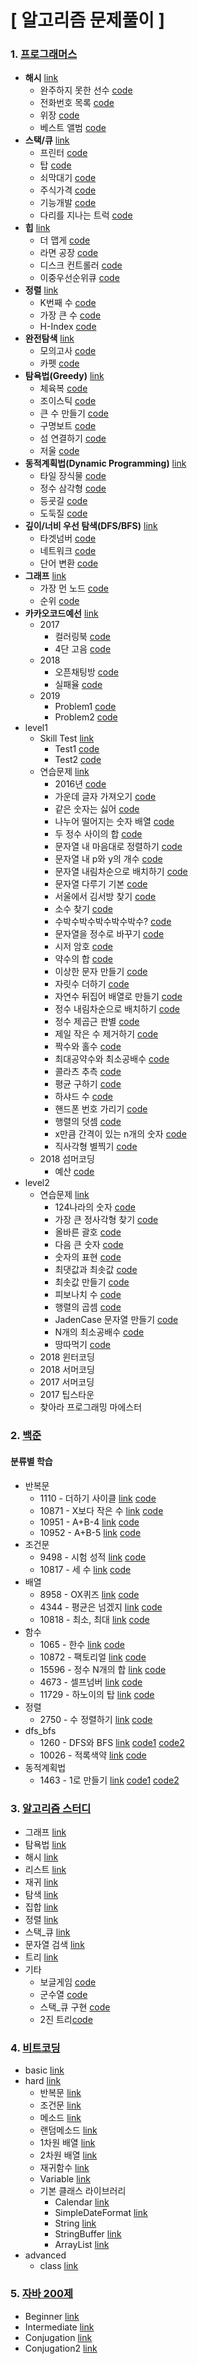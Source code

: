 # [ 알고리즘 문제풀이 ]

### 1. [프로그래머스](./programmers/src/)

- **해시** [link](https://programmers.co.kr/learn/courses/30/parts/12077)
  - 완주하지 못한 선수 [code](./programmers/src/hash/FailRunner.java) 
  - 전화번호 목록 [code](./programmers/src/hash/PhoneList.java)
  - 위장 [code](./programmers/src/hash/Camouflage.java)
  - 베스트 앨범 [code](./programmers/src/hash/BestAlbum2.java)
- **스택/큐** [link](https://programmers.co.kr/learn/courses/30/parts/12081)
  - 프린터 [code](./programmers/src/stack_queue/Printer.java)
  - 탑 [code](./programmers/src/stack_queue/Top.java)
  - 쇠막대기 [code](./programmers/src/stack_queue/IronStick.java)
  - 주식가격 [code](./programmers/src/stack_queue/StockPrice.java)
  - 기능개발 [code](./programmers/src/stack_queue/FunctionDevelopment.java)
  - 다리를 지나는 트럭 [code](./programmers/src/stack_queue/CrossBridgeTruck.java)
- **힙** [link](https://programmers.co.kr/learn/courses/30/parts/12117)
  - 더 맵게 [code](./programmers/src/heap/MoreSpicy.java)
  - 라면 공장 [code](./programmers/src/heap/RamenFactory.java)
  - 디스크 컨트롤러 [code](./programmers/src/heap/DiskController.java)
  - 이중우선순위큐 [code](./programmers/src/heap/DoublePriorityQueue.java)
- **정렬** [link](https://programmers.co.kr/learn/courses/30/parts/12198)
  - K번째 수 [code](./programmers/src/sort/KthNumber.java)
  - 가장 큰 수 [code](./programmers/src/sort/SortMaximumNum.java)
  - H-Index [code](./programmers/src/sort/HIndex.java)
- **완전탐색** [link](https://programmers.co.kr/learn/courses/30/parts/12230)
  - 모의고사 [code](./programmers/src/bruteforce/MockTest.java)
  - 카펫 [code](./programmers/src/bruteforce/Carpet.java)
- **탐욕법(Greedy)** [link](https://programmers.co.kr/learn/courses/30/parts/12244)
  - 체육복 [code](./programmers/src/greedy/GymClothes.java)
  - 조이스틱 [code](./programmers/src/greedy/JoyStick.java)
  - 큰 수 만들기 [code](./programmers/src/greedy/CreateMaxNum.java)
  - 구명보트 [code](./programmers/src/greedy/LifeBoat.java)
  - 섬 연결하기 [code](./programmers/src/greedy/ConnectIsland.java)
  - 저울 [code](./programmers/src/greedy/Scale.java)
- **동적계획법(Dynamic Programming)** [link](https://programmers.co.kr/learn/courses/30/parts/12263)
  - 타일 장식물 [code](./programmers/src/dynamic/TileOrnament.java)
  - 정수 삼각형 [code](./programmers/src/dynamic/IntegerTriangle.java)
  - 등굣길 [code](./programmers/src/dynamic/SchoolRoad.java)
  - 도둑질 [code](./programmers/src/dynamic/Stealing.java)
- **깊이/너비 우선 탐색(DFS/BFS)** [link](https://programmers.co.kr/learn/courses/30/parts/12421)
  - 타겟넘버 [code](./programmers/src/dfs_bfs/TargetNumber.java)
  - 네트워크 [code](./programmers/src/dfs_bfs/Network.java)
  - 단어 변환 [code](./programmers/src/dfs_bfs/StringTransfer.java)
- **그래프** [link](https://programmers.co.kr/learn/courses/30/parts/14393)
  - 가장 먼 노드 [code](./programmers/src/graph/BestFarNode.java)
  - 순위 [code](./programmers/src/graph/Ranking.java)
- **카카오코드예선** [link](https://programmers.co.kr/learn/challenges)
  - 2017
    - 컬러링북 [code](./programmers/src/kakao/ColoringBook.java)
    - 4단 고음 [code](./programmers/src/kakao/FourthHighTone.java)
  - 2018
    - 오픈채팅방 [code](./programmers/src/kakao/OpenChatRoom.java)
    - 실패율 [code](./programmers/src/kakao/FailureRate.java)
  - 2019
    - Problem1 [code](./programmers/src/codingtest/Problem1.java)
    - Problem2 [code](./programmers/src/codingtest/Problem2.java)
- level1
  - Skill Test [link](https://programmers.co.kr/skill_checks)
    - Test1 [code](./programmers/src/skill1/Test1.java)
    - Test2 [code](./programmers/src/skill1/Test2.java)
  - 연습문제 [link](https://programmers.co.kr/learn/challenges?tab=all_challenges)
    - 2016년 [code](./programmers/src/level1/Year2016.java)
    - 가운데 글자 가져오기 [code](./programmers/src/level1/CenterStringGet.java)
    - 같은 숫자는 싫어 [code](./programmers/src/level1/HateSameNumber.java)
    - 나누어 떨어지는 숫자 배열 [code](./programmers/src/level1/NumArrayCompleteDivision.java)
    - 두 정수 사이의 합 [code](./programmers/src/level1/BetweenNumOfSum.java)
    - 문자열 내 마음대로 정렬하기 [code](./programmers/src/level1/StringSortLike.java)
    - 문자열 내 p와 y의 개수 [code](./programmers/src/level1/StringIntoPYCount.java)
    - 문자열 내림차순으로 배치하기 [code](./programmers/src/level1/StringDecending.java)
    - 문자열 다루기 기본 [code](./programmers/src/level1/StringBasic.java)
    - 서울에서 김서방 찾기 [code](./programmers/src/level1/SearchKimInSeoul.java)
    - 소수 찾기 [code](./programmers/src/level1/SearchMinority.java)
    - 수박수박수박수박수박수? [code](./programmers/src/level1/Subacksu.java)
    - 문자열을 정수로 바꾸기 [code](./programmers/src/level1/StringToInt.java)
    - 시저 암호 [code](./programmers/src/level1/CeasarPassword.java)
    - 약수의 합 [code](./programmers/src/level1/WeakNumOfSum.java)
    - 이상한 문자 만들기 [code](./programmers/src/level1/StrangeNumberCreate.java)
    - 자릿수 더하기 [code](./programmers/src/level1/NumDigit.java)
    - 자연수 뒤집어 배열로 만들기 [code](./programmers/src/level1/NumReverseArr.java)
    - 정수 내림차순으로 배치하기 [code](./programmers/src/level1/NumDecending.java)
    - 정수 제곱근 판별 [code](./programmers/src/level1/NumSquare.java)
    - 제일 작은 수 제거하기 [code](./programmers/src/level1/BestMinNumRemove.java)
    - 짝수와 홀수 [code](./programmers/src/level1/EvenOdd.java)
    - 최대공약수와 최소공배수 [code](./programmers/src/level1/MaxCountMinMultiple.java)
    - 콜라츠 추측 [code](./programmers/src/level1/Collatz.java)
    - 평균 구하기 [code](./programmers/src/level1/SolveAverage.java)
    - 하샤드 수 [code](./programmers/src/level1/Hashard.java)
    - 핸드폰 번호 가리기 [code](./programmers/src/level1/HidePhoneNum.java)
    - 행렬의 덧셈 [code](./programmers/src/level1/MatrixSum.java)
    - x만큼 간격이 있는 n개의 숫자 [code](./programmers/src/level1/XDistanceNum.java)
    - 직사각형 별찍기 [code](./programmers/src/level1/SquareStar.java)
  - 2018 섬머코딩
    - 예산 [code](./programmers/src/level1/Budget.java)
- level2
  - 연습문제 [link](https://programmers.co.kr/learn/challenges?tab=all_challenges)
    - 124나라의 숫자 [code](./programmers/src/level2/Country124.java)
    - 가장 큰 정사각형 찾기 [code](./programmers/src/level2/MaxSquareSearch.java)
    - 올바른 괄호 [code](./programmers/src/level2/RightParentheses.java)
    - 다음 큰 숫자 [code](./programmers/src/level2/NextMaxNum.java)
    - 숫자의 표현 [code](./programmers/src/level2/ExpressNumber.java)
    - 최댓값과 최솟값 [code](./programmers/src/level2/MaxMinValue.java)
    - 최솟값 만들기 [code](./programmers/src/level2/CreateMinValue.java)
    - 피보나치 수 [code](./programmers/src/level2/FibonacciNumber.java)
    - 행렬의 곱셈 [code](./programmers/src/level2/MatrixMultiple.java)
    - JadenCase 문자열 만들기 [code](./programmers/src/level2/JadenCaseString.java)
    - N개의 최소공배수 [code](./programmers/src/level2/NCountLeastMultiple.java)
    - 땅따먹기 [code](./programmers/src/level2/WinningTheGround.java)
  - 2018 윈터코딩
  - 2018 서머코딩
  - 2017 서머코딩
  - 2017 팁스타운
  - 찾아라 프로그래밍 마에스터

### 2. [백준](./baekjoon/src/)

#### 분류별 학습

- 반복문
  - 1110 - 더하기 사이클 [link](<https://www.acmicpc.net/problem/1110>) [code](./baejoon/src/repeat/OneOneOneZero.java)
  - 10871 - X보다 작은 수 [link](<https://www.acmicpc.net/problem/10871>) [code](./baejoon/src/repeat/OneZeroEightSevenOne.java)
  - 10951 - A+B-4 [link](<https://www.acmicpc.net/problem/10951>) [code](./baejoon/src/repeat/OneZeroNineFiveOne.java)
  - 10952 - A+B-5 [link](<https://www.acmicpc.net/problem/10952>) [code](./baejoon/src/repeat/OneZeroNineFiveTwo.java)
- 조건문
  - 9498 - 시험 성적 [link](<https://www.acmicpc.net/problem/9498>) [code](./baejoon/src/useIf/NineFourNineEight.java)
  - 10817 - 세 수 [link](<https://www.acmicpc.net/problem/10817>) [code](./baejoon/src/useIf/OneZeroEightOneSeven.java)
- 배열
  - 8958 - OX퀴즈 [link](<https://www.acmicpc.net/problem/8958>) [code](./baejoon/src/array/EightNineFiveEight.java)
  - 4344 - 평균은 넘겠지 [link](<https://www.acmicpc.net/problem/4344>) [code](./baejoon/src/array/FourThreeFourFour.java)
  - 10818 - 최소, 최대 [link](<https://www.acmicpc.net/problem/10818>) [code](./baejoon/src/array/OneZeroEightOneEight.java)
- 함수
  - 1065 - 한수 [link](<https://www.acmicpc.net/problem/1065>) [code](./baejoon/src/function/OneZeroSixFive.java)
  - 10872 - 팩토리얼 [link](<https://www.acmicpc.net/problem/10872>) [code](./baejoon/src/function/OneZeroEightSevenTwo.java)
  - 15596 - 정수 N개의 합 [link](<https://www.acmicpc.net/problem/15596>) [code](./baejoon/src/function/OneFiveFiveNineSix.java)
  - 4673 - 셀프넘버 [link](<https://www.acmicpc.net/problem/4673>) [code](./baejoon/src/function/FourSixSevenThree.java)
  - 11729 - 하노이의 탑 [link](<https://www.acmicpc.net/problem/11729>) [code](./baejoon/src/function/OneOneSevenTwoNine.java)
- 정렬
  - 2750 - 수 정렬하기 [link](<https://www.acmicpc.net/problem/2750>) [code](./baejoon/src/sort/TwoSevenFiveZero.java)
- dfs_bfs
  - 1260 - DFS와 BFS [link](<https://www.acmicpc.net/problem/1260>) [code1](./baejoon/src/dfs_bfs/OneTwoSixZero.java) [code2](./baejoon/src/dfs_bfs/OneTwoSixZero_NearList.java)
  - 10026 - 적록색약 [link](<https://www.acmicpc.net/problem/1260>) [code](./baejoon/src/dfs_bfs/OneZeroZeroTwoSix.java)
- 동적계획법
  - 1463 - 1로 만들기 [link](<https://www.acmicpc.net/problem/1463>) [code1](./baejoon/src/dynamic/OneFourSixThree_1.java) [code2](./baejoon/src/dynamic/OneFourSixThree_2.java)

### 3. [알고리즘 스터디](./algorithm_study/src/)

- 그래프 [link](./algorithm_study/src/graph)
- 탐욕법 [link](./algorithm_study/src/greedy)
- 해시 [link](./algorithm_study/src/hash)
- 리스트 [link](./algorithm_study/src/list)
- 재귀 [link](./algorithm_study/src/recursive)
- 탐색 [link](./algorithm_study/src/search)
- 집합 [link](./algorithm_study/src/set)
- 정렬 [link](./algorithm_study/src/sort)
- 스택_큐 [link](./algorithm_study/src/stack_queue)
- 문자열 검색 [link](./algorithm_study/src/string_searching)
- 트리 [link](./algorithm_study/src/tree)
- 기타
  - 보글게임 [code](./algorithm_study/src/BoggleGame.java)
  - 군수열 [code](./algorithm_study/src/Group_Sequence.java)
  - 스택_큐 구현 [code](./algorithm_study/src/LinkedList_StackQueue.java)
  - 2진 트리[code](./algorithm_study/src/BSTMain.java)

### 4. [비트코딩](./bitcoding/src/)

- basic [link](./bitcoding/src/basic)
- hard [link](./bitcoding/src/hard)
  - 반복문 [link](./bitcoding/src/hard/repeat)
  - 조건문 [link](./bitcoding/src/hard/ifelse)
  - 메소드 [link](./bitcoding/src/hard/method)
  - 랜덤메소드 [link](./bitcoding/src/hard/random)
  - 1차원 배열 [link](./bitcoding/src/hard/dimentionone)
  - 2차원 배열 [link](./bitcoding/src/hard/dimentiontwo)
  - 재귀함수 [link](./bitcoding/src/hard/recursive)
  - Variable [link](./bitcoding/src/hard/variable)
  - 기본 클래스 라이브러리
    - Calendar [link](./bitcoding/src/hard/calendar)
    - SimpleDateFormat [link](./bitcoding/src/hard/simpledateformat)
    - String [link](./bitcoding/src/hard/string)
    - StringBuffer [link](./bitcoding/src/hard/stringbuffer)
    - ArrayList [link](./bitcoding/src/hard/arraylist)
- advanced
  - class [link](./bitcoding/src/advanced/classobject)

### 5. [자바 200제](./practice200/src/)

- Beginner [link](./practice200/src/Beginner)
- Intermediate  [link](./practice200/src/Conjugation)
- Conjugation  [link](./practice200/src/Conjugation2)
- Conjugation2  [link](./practice200/src/Intermediate)

